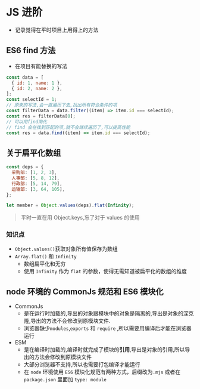 # JS 进阶

- 记录觉得在平时项目上用得上的方法

## ES6 find 方法

- 在项目有能替换的写法

```js
const data = [
  { id: 1, name: 1 },
  { id: 2, name: 2 },
];
const selectId = 1;
// 原来的写法,会一直遍历下去,找出所有符合条件的项
const filterData = data.filter((item) => item.id === selectId);
const res = filterData[0];
// 可以用find简化
// find 会在找到匹配的项,就不会继续遍历了,可以提高性能
const res = data.find((item) => item.id === selectId);
```

## 关于扁平化数组

```js
const deps = {
  采购部: [1, 2, 3],
  人事部: [5, 8, 12],
  行政部: [5, 14, 79],
  运输部: [3, 64, 105],
};

let member = Object.values(deps).flat(Infinity);
```

> 平时一直在用 Object.keys,忘了对于 values 的使用

### 知识点

- `Object.values()`获取对象所有值保存为数组
- `Array.flat()` 和 `Infinity`
  - 数组扁平化和无穷
  - 使用 `Infinity` 作为 `flat` 的参数，使得无需知道被扁平化的数组的维度

## node 环境的 CommonJs 规范和 ES6 模块化

- CommonJs
  - 是在运行时加载的,导出的对象跟模块中的对象是隔离的,导出是对象的深克隆,导出的方法不会修改到原模块文件.
  - 浏览器缺少`modules`,`exports` 和 `require` ,所以需要用编译后才能在浏览器运行
- ESM
  - 是在编译时加载的,编译时就完成了模块的**引用**,导出是对象的引用,所以导出的方法会修改到原模块文件
  - 大部分浏览器不支持,所以也需要打包编译才能运行
  - 在 `node` 环境使用 `ES6` 模块化规范有两种方式，后缀改为`.mjs` 或者在 `package.json` 里面加 `type: module`

##
